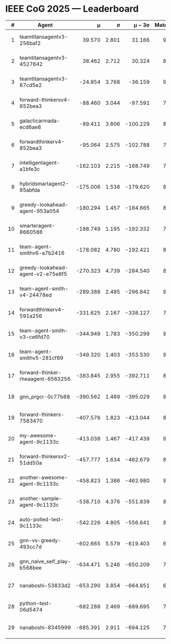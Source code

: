 # IEEE CoG 2025 — Leaderboard

| # | Agent | μ | σ | μ − 3σ | Matches | Updated |
|---:|---|---:|---:|---:|---:|---|
| 1 | teamtitansagentv3-256baf2 | 39.570 | 2.801 | 31.166 | 9000 | 2025-08-20 13:34 |
| 2 | teamtitansagentv3-4527642 | 38.462 | 2.712 | 30.324 | 8354 | 2025-08-20 13:34 |
| 3 | teamtitansagentv3-87cd5e2 | -24.854 | 3.768 | -36.159 | 9326 | 2025-08-20 13:34 |
| 4 | forward-thinkersv4-852bea3 | -88.460 | 3.044 | -97.591 | 7317 | 2025-08-20 13:34 |
| 5 | galacticarmada-ecd6ae8 | -89.411 | 3.606 | -100.229 | 8680 | 2025-08-20 13:34 |
| 6 | forwardthinkerv4-852bea3 | -95.064 | 2.575 | -102.788 | 7078 | 2025-08-20 13:34 |
| 7 | intelligentagent-a1bfe3c | -162.103 | 2.215 | -168.749 | 7222 | 2025-08-20 13:34 |
| 8 | hybridsmartagent2-85abfda | -175.006 | 1.538 | -179.620 | 8092 | 2025-08-20 13:34 |
| 9 | greedy-lookahead-agent-953a054 | -180.294 | 1.457 | -184.665 | 8498 | 2025-08-20 13:34 |
| 10 | smarteragent-8660586 | -188.749 | 1.195 | -192.332 | 7487 | 2025-08-20 13:34 |
| 11 | team-agent-smithv6-a7b2416 | -178.082 | 4.780 | -192.421 | 8540 | 2025-08-20 13:34 |
| 12 | greedy-lookahead-agent-v2-e75e8f5 | -270.323 | 4.739 | -284.540 | 8478 | 2025-08-20 13:34 |
| 13 | team-agent-smith-v4-24478ed | -289.388 | 2.485 | -296.842 | 9462 | 2025-08-20 13:34 |
| 14 | forwardthinkerv4-591a256 | -331.625 | 2.167 | -338.127 | 7458 | 2025-08-20 13:34 |
| 15 | team-agent-smith-v3-ce6fd70 | -344.949 | 1.783 | -350.299 | 9462 | 2025-08-20 13:34 |
| 16 | team-agent-smithv5-281cf89 | -349.320 | 1.403 | -353.530 | 9060 | 2025-08-20 13:34 |
| 17 | forward-thinker-rheaagent-6563256 | -383.845 | 2.955 | -392.711 | 8002 | 2025-08-20 13:34 |
| 18 | gnn_prgcr-0c77b88 | -390.562 | 1.489 | -395.029 | 8010 | 2025-08-20 13:34 |
| 19 | forward-thinkers-7583470 | -407.576 | 1.823 | -413.044 | 8020 | 2025-08-20 13:34 |
| 20 | my-awesome-agent-9c1133c | -413.038 | 1.467 | -417.439 | 9120 | 2025-08-20 13:34 |
| 21 | forward-thinkersv2-51dd50a | -457.777 | 1.634 | -462.679 | 8962 | 2025-08-20 13:34 |
| 22 | another-awesome-agent-9c1133c | -458.823 | 1.386 | -462.980 | 9340 | 2025-08-20 13:34 |
| 23 | another-sample-agent-9c1133c | -538.710 | 4.376 | -551.839 | 8520 | 2025-08-20 13:34 |
| 24 | auto-polled-test-9c1133c | -542.226 | 4.805 | -556.641 | 8320 | 2025-08-20 13:34 |
| 25 | gnn-vs-greedy-493cc7d | -602.665 | 5.579 | -619.403 | 6900 | 2025-08-20 13:34 |
| 26 | gnn_naive_self_play-b568bee | -634.471 | 5.246 | -650.209 | 7200 | 2025-08-20 13:34 |
| 27 | nanaboshi-53833d2 | -653.290 | 3.854 | -664.851 | 6780 | 2025-08-20 13:34 |
| 28 | python-test-06d5474 | -682.288 | 2.469 | -689.695 | 7100 | 2025-08-20 13:34 |
| 29 | nanaboshi-8345999 | -685.391 | 2.911 | -694.125 | 7370 | 2025-08-20 13:34 |
